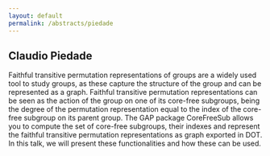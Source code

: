 ```yaml
---
layout: default
permalink: /abstracts/piedade
---
```


## Claudio Piedade
Faithful transitive permutation representations of groups are a widely used tool to study groups, as these capture the structure of the group and can be represented as a graph. Faithful transitive permutation representations can be seen as the action of the group on one of its core-free subgroups, being the degree of the permutation representation equal to the index of the core-free subgroup on its parent group. The GAP package CoreFreeSub allows you to compute the set of core-free subgroups, their indexes and represent the faithful transitive permutation representations as graph exported in DOT. In this talk, we will present these functionalities and how these can be used.
